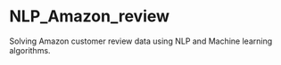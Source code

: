 # NLP_Amazon_review
Solving Amazon customer review data using  NLP and Machine learning  algorithms.
